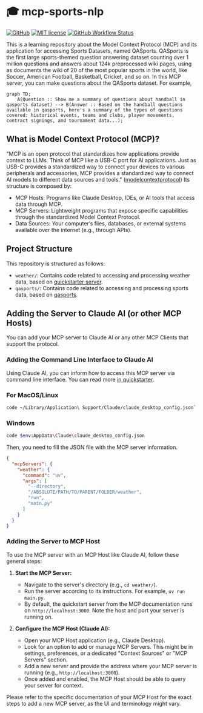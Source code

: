 # 🎓 mcp-sports-nlp

[![GitHub](https://img.shields.io/static/v1?label=Code&message=GitHub&color=blue&style=flat-square)](https://github.com/leomaurodesenv/mcp-sports-nlp)
[![MIT license](https://img.shields.io/static/v1?label=License&message=MIT&color=blue&style=flat-square)](LICENSE)
[![GitHub Workflow Status](https://img.shields.io/github/actions/workflow/status/leomaurodesenv/mcp-sports-nlp/continuous-integration.yml?label=Build&style=flat-square)](https://github.com/leomaurodesenv/mcp-sports-nlp/actions/workflows/continuous-integration.yml)

This is a learning repository about the Model Context Protocol (MCP) and its application for accessing Sports Datasets, named QASports.
QASports is the first large sports-themed question answering dataset counting over 1 million questions and answers about 124k preprocessed wiki pages, using as documents the wiki of 20 of the most popular sports in the world, like Soccer, American Football, Basketball, Cricket, and so on.
In this MCP server, you can make questions about the QASports dataset. For example,

```mermaid
graph TD;
    A(Question :: Show me a summary of questions about handball in qasports dataset) --> B(Answer :: Based on the handball questions available in qasports, here's a summary of the types of questions covered: historical events, teams and clubs, player movements, contract signings, and tournament data...);
```

## What is Model Context Protocol (MCP)?

"MCP is an open protocol that standardizes how applications provide context to LLMs. Think of MCP like a USB-C port for AI applications. Just as USB-C provides a standardized way to connect your devices to various peripherals and accessories, MCP provides a standardized way to connect AI models to different data sources and tools." ([modelcontextprotocol](https://modelcontextprotocol.io/introduction)) Its structure is composed by:
- MCP Hosts: Programs like Claude Desktop, IDEs, or AI tools that access data through MCP.
- MCP Servers: Lightweight programs that expose specific capabilities through the standardized Model Context Protocol.
- Data Sources: Your computer’s files, databases, or external systems available over the internet (e.g., through APIs).

## Project Structure

This repository is structured as follows:

- `weather/`: Contains code related to accessing and processing weather data, based on [quickstarter server](https://modelcontextprotocol.io/quickstart/server).
- `qasports/`: Contains code related to accessing and processing sports data, based on [qasports](https://huggingface.co/datasets/leomaurodesenv/QASports2).

## Adding the Server to Claude AI (or other MCP Hosts)

You can add your MCP server to Claude AI or any other MCP Clients that support the protocol.

### Adding the Command Line Interface to Claude AI

Using Claude AI, you can inform how to access this MCP server via command line interface. You can read more [in quickstarter](https://modelcontextprotocol.io/quickstart/server).

### For MacOS/Linux

```sh
code ~/Library/Application\ Support/Claude/claude_desktop_config.json`
```

### Windows

```sh
code $env:AppData\Claude\claude_desktop_config.json
```

Then, you need to fill the JSON file with the MCP server information.

```json
{
  "mcpServers": {
    "weather": {
      "command": "uv",
      "args": [
        "--directory",
        "/ABSOLUTE/PATH/TO/PARENT/FOLDER/weather",
        "run",
        "main.py"
      ]
    }
  }
}
```

### Adding the Server to MCP Host

To use the MCP server with an MCP Host like Claude AI, follow these general steps:

1.  **Start the MCP Server:**
    *   Navigate to the server's directory (e.g., `cd weather/`).
    *   Run the server according to its instructions. For example, `uv run main.py`.
    *   By default, the quickstart server from the MCP documentation runs on `http://localhost:3000`. Note the host and port your server is running on.

2.  **Configure the MCP Host (Claude AI):**
    *   Open your MCP Host application (e.g., Claude Desktop).
    *   Look for an option to add or manage MCP Servers. This might be in settings, preferences, or a dedicated "Context Sources" or "MCP Servers" section.
    *   Add a new server and provide the address where your MCP server is running (e.g., `http://localhost:3000`).
    *   Once added and enabled, the MCP Host should be able to query your server for context.

Please refer to the specific documentation of your MCP Host for the exact steps to add a new MCP server, as the UI and terminology might vary.
